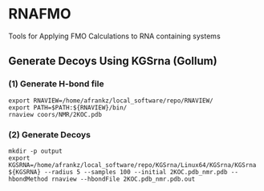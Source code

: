 # RNAFMO
Tools for Applying FMO Calculations to RNA containing systems

## Generate Decoys Using KGSrna (Gollum)

### (1) Generate H-bond file
```
export RNAVIEW=/home/afrankz/local_software/repo/RNAVIEW/
export PATH=$PATH:${RNAVIEW}/bin/
rnaview coors/NMR/2KOC.pdb
````

### (2) Generate Decoys
```
mkdir -p output
export KGSRNA=/home/afrankz/local_software/repo/KGSrna/Linux64/KGSrna/KGSrna
${KGSRNA} --radius 5 --samples 100 --initial 2KOC.pdb_nmr.pdb --hbondMethod rnaview --hbondFile 2KOC.pdb_nmr.pdb.out 
````
